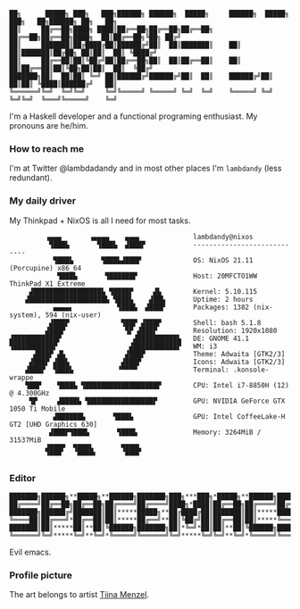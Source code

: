 ```
██╗      █████╗ ███╗   ███╗██████╗ ██████╗  █████╗     ██████╗  █████╗ ███╗   ██╗██████╗ ██╗   ██╗
██║     ██╔══██╗████╗ ████║██╔══██╗██╔══██╗██╔══██╗    ██╔══██╗██╔══██╗████╗  ██║██╔══██╗╚██╗ ██╔╝
██║     ███████║██╔████╔██║██████╔╝██║  ██║███████║    ██║  ██║███████║██╔██╗ ██║██║  ██║ ╚████╔╝ 
██║     ██╔══██║██║╚██╔╝██║██╔══██╗██║  ██║██╔══██║    ██║  ██║██╔══██║██║╚██╗██║██║  ██║  ╚██╔╝  
███████╗██║  ██║██║ ╚═╝ ██║██████╔╝██████╔╝██║  ██║    ██████╔╝██║  ██║██║ ╚████║██████╔╝   ██║   
╚══════╝╚═╝  ╚═╝╚═╝     ╚═╝╚═════╝ ╚═════╝ ╚═╝  ╚═╝    ╚═════╝ ╚═╝  ╚═╝╚═╝  ╚═══╝╚═════╝    ╚═╝   
```                                                                                                  
I'm a Haskell developer and a functional programing enthusiast. My pronouns are he/him.

### How to reach me

I'm at Twitter @lambdadandy and in most other places I'm `lambdandy` (less redundant).

### My daily driver

My Thinkpad + NixOS is all I need for most tasks.

```
         ▗▄▄▄       ▗▄▄▄▄    ▄▄▄▖             lambdandy@nixos 
          ▜███▙       ▜███▙  ▟███▛            ---------------------------- 
           ▜███▙       ▜███▙▟███▛             OS: NixOS 21.11 (Porcupine) x86_64 
            ▜███▙       ▜██████▛              Host: 20MFCTO1WW ThinkPad X1 Extreme 
     ▟█████████████████▙ ▜████▛     ▟▙        Kernel: 5.10.115 
    ▟███████████████████▙ ▜███▙    ▟██▙       Uptime: 2 hours 
           ▄▄▄▄▖           ▜███▙  ▟███▛       Packages: 1382 (nix-system), 594 (nix-user) 
          ▟███▛             ▜██▛ ▟███▛        Shell: bash 5.1.8 
         ▟███▛               ▜▛ ▟███▛         Resolution: 1920x1080 
▟███████████▛                  ▟██████████▙   DE: GNOME 41.1 
▜██████████▛                  ▟███████████▛   WM: i3 
      ▟███▛ ▟▙               ▟███▛            Theme: Adwaita [GTK2/3] 
     ▟███▛ ▟██▙             ▟███▛             Icons: Adwaita [GTK2/3] 
    ▟███▛  ▜███▙           ▝▀▀▀▀              Terminal: .konsole-wrappe 
    ▜██▛    ▜███▙ ▜██████████████████▛        CPU: Intel i7-8850H (12) @ 4.300GHz 
     ▜▛     ▟████▙ ▜████████████████▛         GPU: NVIDIA GeForce GTX 1050 Ti Mobile 
           ▟██████▙       ▜███▙               GPU: Intel CoffeeLake-H GT2 [UHD Graphics 630] 
          ▟███▛▜███▙       ▜███▙              Memory: 3264MiB / 31537MiB 
         ▟███▛  ▜███▙       ▜███▙
         ▝▀▀▀    ▀▀▀▀▘       ▀▀▀▘                               
```

### Editor

```
███████╗██████╗**█████╗**██████╗███████╗███╗***███╗*█████╗**██████╗███████╗
██╔════╝██╔══██╗██╔══██╗██╔════╝██╔════╝████╗*████║██╔══██╗██╔════╝██╔════╝
███████╗██████╔╝███████║██║*****█████╗**██╔████╔██║███████║██║*****███████╗
╚════██║██╔═══╝*██╔══██║██║*****██╔══╝**██║╚██╔╝██║██╔══██║██║*****╚════██║
███████║██║*****██║**██║╚██████╗███████╗██║*╚═╝*██║██║**██║╚██████╗███████║
╚══════╝╚═╝*****╚═╝**╚═╝*╚═════╝╚══════╝╚═╝*****╚═╝╚═╝**╚═╝*╚═════╝╚══════╝
```

Evil emacs.

### Profile picture
The art belongs to artist [Tiina Menzel](https://t.co/02gcJtpo0j?amp=1).
